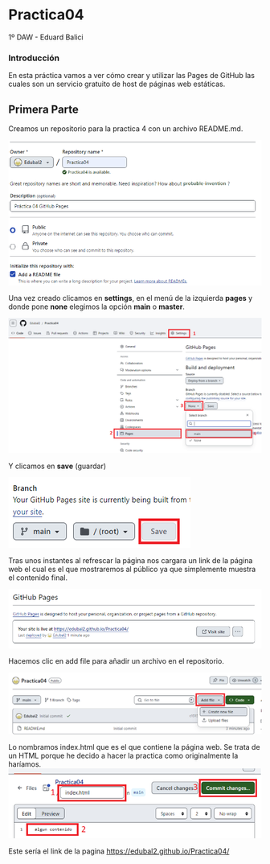  
# Practica04
1º DAW - Eduard Balici

### Introducción
En esta práctica vamos a ver cómo crear y utilizar las Pages de GitHub las cuales son un servicio gratuito de host de páginas web estáticas.

## Primera Parte
Creamos un repositorio para la practica 4 con un archivo README.md.


![crear el repositorio](fotos/01_crear.png)


Una vez creado clicamos en **settings**, en el menú de la izquierda **pages** y donde pone **none** elegimos la opción **main** o **master**.


![crear las pages](fotos/02_ajuste.png)


Y clicamos en **save** (guardar)


![guardar las pages](fotos/03_save.png)



Tras unos instantes al refrescar la página nos cargara un link de la página web el cual es el que mostraremos al público ya que simplemente muestra el contenido final.


![entrar a las pages](fotos/04_.png)<br>



Hacemos clic en add file para añadir un archivo en el repositorio.


![añadir el archivo](fotos/05_archivo.png)<br>



Lo nombramos index.html que es el que contiene la página web.
Se trata de un HTML porque he decido a hacer la practica como originalmente la haríamos.
![añadir el contenido](fotos/06_contenido.png)

Este sería el link de la pagina
https://edubal2.github.io/Practica04/
 
